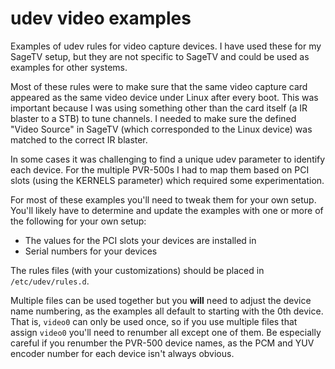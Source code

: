 # udev video examples

Examples of udev rules for video capture devices. I have used these for my SageTV setup, but they are not specific
to SageTV and could be used as examples for other systems.

Most of these rules were to make sure that the same video capture card appeared as the same video device under Linux after every boot.
This was important because I was using something other than the card itself (a IR blaster to a STB) to tune channels.
I needed to make sure the defined "Video Source" in SageTV (which corresponded to the Linux device) was matched to the correct
IR blaster.

In some cases it was challenging to find a unique udev parameter to identify each device. For the multiple PVR-500s
I had to map them based on PCI slots (using the KERNELS parameter) which required some experimentation.

For most of these examples you'll need to tweak them for your own setup. You'll likely have to determine and update the examples with one or more of the following for your own setup:
* The values for the PCI slots your devices are installed in
* Serial numbers for your devices

The rules files (with your customizations) should be placed in `/etc/udev/rules.d`.

Multiple files can be used together but you **will** need to adjust the device name numbering,
as the examples all default to starting with the 0th device. That is, `video0` can only be used once,
so if you use multiple files that assign `video0` you'll need to renumber all except one of them.
Be especially careful if you renumber the PVR-500 device names, as the PCM and YUV encoder
number for each device isn't always obvious.
